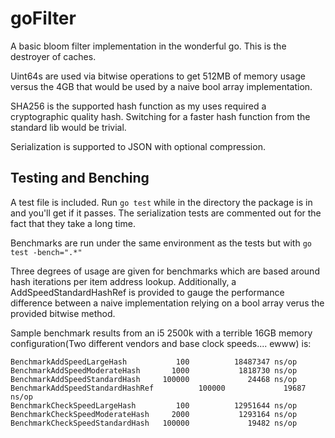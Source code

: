 goFilter
========

A basic bloom filter implementation in the wonderful go. This is the destroyer of caches.

Uint64s are used via bitwise operations to get 512MB of memory usage versus the 4GB that would be used by a naive bool array implementation.

SHA256 is the supported hash function as my uses required a cryptographic quality hash. Switching for a faster hash function from the standard lib would be trivial.

Serialization is supported to JSON with optional compression.

Testing and Benching
------
A test file is included. Run `go test` while in the directory the package is in and you'll get if it passes.
The serialization tests are commented out for the fact that they take a long time.


Benchmarks are run under the same environment as the tests but with `go test -bench=".*"`

Three degrees of usage are given for benchmarks which are based around hash iterations per item address lookup. Additionally, a AddSpeedStandardHashRef is provided to gauge the performance difference between a naive implementation relying on a bool array verus the provided bitwise method.

Sample benchmark results from an i5 2500k with a terrible 16GB memory configuration(Two different vendors and base clock speeds.... ewww) is:

    BenchmarkAddSpeedLargeHash           100          18487347 ns/op
    BenchmarkAddSpeedModerateHash       1000           1818730 ns/op
    BenchmarkAddSpeedStandardHash     100000             24468 ns/op
    BenchmarkAddSpeedStandardHashRef          100000             19687 ns/op
    BenchmarkCheckSpeedLargeHash         100          12951644 ns/op
    BenchmarkCheckSpeedModerateHash     2000           1293164 ns/op
    BenchmarkCheckSpeedStandardHash   100000             19482 ns/op